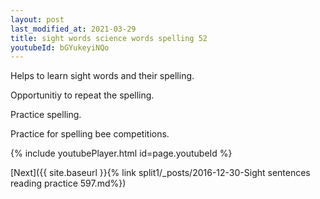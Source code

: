 ```yaml
---
layout: post
last_modified_at: 2021-03-29
title: sight words science words spelling 52
youtubeId: bGYukeyiNQo
---
```

 
 
Helps to learn sight words and their spelling.

Opportunitiy to repeat the spelling. 

Practice spelling. 
 
Practice for spelling bee competitions. 
 
{% include youtubePlayer.html id=page.youtubeId %}
 
 

[Next]({{ site.baseurl }}{% link  split1/_posts/2016-12-30-Sight sentences reading practice 597.md%})
 
